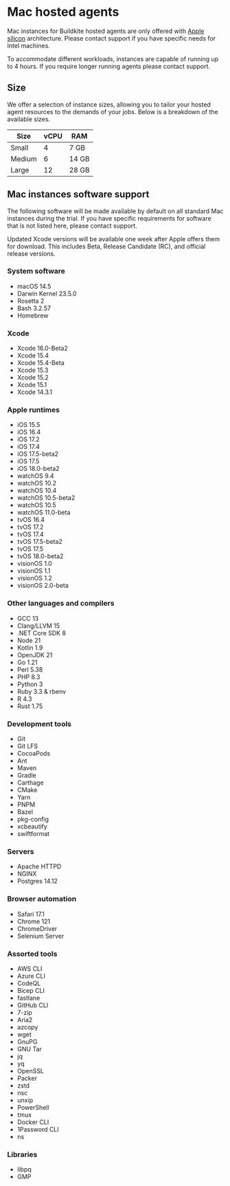 # Mac hosted agents

Mac instances for Buildkite hosted agents are only offered with [Apple silicon](https://en.wikipedia.org/wiki/Apple_silicon) architecture. Please contact support if you have specific needs for Intel machines.

To accommodate different workloads, instances are capable of running up to 4 hours. If you require longer running agents please contact support.

## Size

We offer a selection of instance sizes, allowing you to tailor your hosted agent resources to the demands of your jobs. Below is a breakdown of the available sizes.

<table>
    <thead>
        <tr><th>Size</th><th>vCPU</th><th>RAM</th></tr>
    </thead>
    <tbody>
        <tr><td>Small</td><td>4</td><td>7 GB</td></tr>
        <tr><td>Medium</td><td>6</td><td>14 GB</td></tr>
        <tr><td>Large</td><td>12</td><td>28 GB</td></tr>
    </tbody>
</table>

## Mac instances software support

The following software will be made available by default on all standard Mac instances during the trial. If you have specific requirements for software that is not listed here, please contact support.

Updated Xcode versions will be available one week after Apple offers them for download. This includes Beta, Release Candidate (RC), and official release versions.

### System software

- macOS 14.5
- Darwin Kernel 23.5.0
- Rosetta 2
- Bash 3.2.57
- Homebrew

### Xcode

- Xcode 16.0-Beta2
- Xcode 15.4
- Xcode 15.4-Beta
- Xcode 15.3
- Xcode 15.2
- Xcode 15.1
- Xcode 14.3.1

### Apple runtimes

- iOS 15.5
- iOS 16.4
- iOS 17.2
- iOS 17.4
- iOS 17.5-beta2
- iOS 17.5
- iOS 18.0-beta2
- watchOS 9.4
- watchOS 10.2
- watchOS 10.4
- watchOS 10.5-beta2
- watchOS 10.5
- watchOS 11.0-beta
- tvOS 16.4
- tvOS 17.2
- tvOS 17.4
- tvOS 17.5-beta2
- tvOS 17.5
- tvOS 18.0-beta2
- visionOS 1.0
- visionOS 1.1
- visionOS 1.2
- visionOS 2.0-beta

### Other languages and compilers

- GCC 13
- Clang/LLVM 15
- .NET Core SDK 8
- Node 21
- Kotlin 1.9
- OpenJDK 21
- Go 1.21
- Perl 5.38
- PHP 8.3
- Python 3
- Ruby 3.3 & rbenv
- R 4.3
- Rust 1.75

### Development tools

- Git
- Git LFS
- CocoaPods
- Ant
- Maven
- Gradle
- Carthage
- CMake
- Yarn
- PNPM
- Bazel
- pkg-config
- xcbeautify
- swiftformat

### Servers

- Apache HTTPD
- NGINX
- Postgres 14.12

### Browser automation

- Safari 17.1
- Chrome 121
- ChromeDriver
- Selenium Server

### Assorted tools

- AWS CLI
- Azure CLI
- CodeQL
- Bicep CLI
- fastlane
- GitHub CLI
- 7-zip
- Aria2
- azcopy
- wget
- GnuPG
- GNU Tar
- jq
- yq
- OpenSSL
- Packer
- zstd
- nsc
- unxip
- PowerShell
- tmux
- Docker CLI
- 1Password CLI
- ns

### Libraries

- libpq
- GMP
